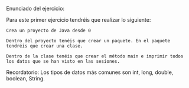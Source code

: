 Enunciado del ejercicio:

Para este primer ejercicio tendréis que realizar lo siguiente:

    Crea un proyecto de Java desde 0

    Dentro del proyecto tenéis que crear un paquete. En el paquete tendréis que crear una clase.

    Dentro de la clase tenéis que crear el método main e imprimir todos los datos que se han visto en las sesiones.

Recordatorio: Los tipos de datos más comunes son int, long, double, boolean, String.